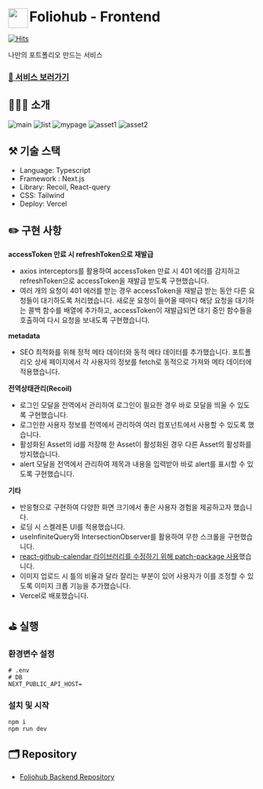 # <a href="https://www.foliohub.me"><img src="https://github.com/y-solb/foliohub-backend/assets/59462108/8f74737b-07b0-468e-aea3-acf56d8fb233" align="left" width="40" height="40"></a> Foliohub - Frontend

[![Hits](https://hits.seeyoufarm.com/api/count/incr/badge.svg?url=https%3A%2F%2Fgithub.com%2Fy-solb%2Ffoliohub-backend&count_bg=%23607AE9&title_bg=%236A6A6A&icon=&icon_color=%23FF0202&title=hits&edge_flat=false)](https://hits.seeyoufarm.com)

나만의 포트폴리오 만드는 서비스

### [🚀 서비스 보러가기](https://www.foliohub.me)

## 💁🏻‍♀️ 소개

![main](https://github.com/y-solb/foliohub-backend/assets/59462108/1c17f2c2-da2a-477d-b9a6-65960393bb04)
![list](https://github.com/y-solb/foliohub-backend/assets/59462108/99ca6a66-1e10-436f-87db-721045bbb44d)
![mypage](https://github.com/y-solb/foliohub-backend/assets/59462108/c5d767d8-8242-4c56-b9fb-57ab19bc45e2)
![asset1](https://github.com/y-solb/foliohub-backend/assets/59462108/40a57eff-1e39-4279-b61c-ba59bf620642)
![asset2](https://github.com/y-solb/foliohub-backend/assets/59462108/c28e5c89-f09c-4c5a-8e81-1d3be81ed5d6)

## ⚒️ 기술 스택

- Language: Typescript
- Framework : Next.js
- Library: Recoil, React-query
- CSS: Tailwind
- Deploy: Vercel

## ✏️ 구현 사항

**accessToken 만료 시 refreshToken으로 재발급**

- axios interceptors를 활용하여 accessToken 만료 시 401 에러를 감지하고 refreshToken으로 accessToken을 재발급 받도록 구현했습니다.
- 여러 개의 요청이 401 에러를 받는 경우 accessToken을 재발급 받는 동안 다른 요청들이 대기하도록 처리했습니다. 새로운 요청이 들어올 때마다 해당 요청을 대기하는 콜백 함수를 배열에 추가하고, accessToken이 재발급되면 대기 중인 함수들을 호출하여 다시 요청을 보내도록 구현했습니다.

**metadata**

- SEO 최적화를 위해 정적 메타 데이터와 동적 메타 데이터를 추가했습니다. 포트폴리오 상세 페이지에서 각 사용자의 정보를 fetch로 동적으로 가져와 메타 데이터에 적용했습니다.

**전역상태관리(Recoil)**

- 로그인 모달을 전역에서 관리하여 로그인이 필요한 경우 바로 모달을 띄울 수 있도록 구현했습니다.
- 로그인한 사용자 정보를 전역에서 관리하여 여러 컴포넌트에서 사용할 수 있도록 했습니다.
- 활성화된 Asset의 id를 저장해 한 Asset이 활성화된 경우 다른 Asset의 활성화를 방지했습니다.
- alert 모달을 전역에서 관리하여 제목과 내용을 입력받아 바로 alert를 표시할 수 있도록 구현했습니다.

**기타**

- 반응형으로 구현하여 다양한 화면 크기에서 좋은 사용자 경험을 제공하고자 했습니다.
- 로딩 시 스켈레톤 UI를 적용했습니다.
- useInfiniteQuery와 IntersectionObserver를 활용하여 무한 스크롤을 구현했습니다.
- [react-github-calendar 라이브러리를 수정하기 위해 patch-package 사용](https://sollogging.tistory.com/78)했습니다.
- 이미지 업로드 시 틀의 비율과 달라 잘리는 부분이 있어 사용자가 이를 조정할 수 있도록 이미지 크롭 기능을 추가했습니다.
- Vercel로 배포했습니다.

## ⛳️ 실행

### 환경변수 설정

```
# .env
# DB
NEXT_PUBLIC_API_HOST=
```

### 설치 및 시작

```
npm i
npm run dev
```

## 🗂️ Repository

- [Foliohub Backend Repository](https://github.com/y-solb/foliohub-backend)
